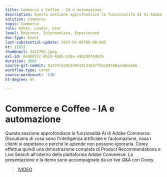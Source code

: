 ```yaml
---
title: Commerce e Coffee - IA e automazione
description: Questa sessione approfondisce le funzionalità AI di Adobe Commerce. Discutiamo di cosa sono l’intelligenza artificiale e l’automazione, cosa i clienti si aspettano e perché le aziende non possono ignorarla. Corey effettua quindi una dimostrazione completa di Product Recommendations e Live Search all’interno della piattaforma Adobe Commerce. La presentazione e la demo sono accompagnate da un live Q&A con Corey.
solution: Commerce
topic: Commerce
role: Admin, Leader, User
level: Beginner, Intermediate, Experienced
doc-type: Event
last-substantial-update: 2023-01-06T00:00:00Z
kt: 11653
thumbnail: 3412709.jpeg
exl-id: 0e9b072c-8b2d-4b85-b18a-a962d9f4d676
duration: 3603
source-git-commit: 9a297cda953d4414131657f9ac84580aea0eabeb
workflow-type: tm+mt
source-wordcount: '130'
ht-degree: 0%

---
```


# Commerce e Coffee - IA e automazione

Questa sessione approfondisce le funzionalità AI di Adobe Commerce. Discutiamo di cosa sono l’intelligenza artificiale e l’automazione, cosa i clienti si aspettano e perché le aziende non possono ignorarla. Corey effettua quindi una dimostrazione completa di Product Recommendations e Live Search all’interno della piattaforma Adobe Commerce. La presentazione e la demo sono accompagnate da un live Q&amp;A con Corey.

>[!VIDEO](https://video.tv.adobe.com/v/3412709/?quality=12&learn=on)
